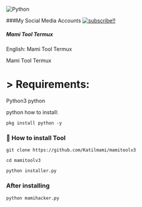 ![Python](https://img.shields.io/badge/python-3670A0?style=for-the-badge&logo=python&logoColor=ffdd54)

###My Social Media Accounts
[![subscribe!!](https://img.shields.io/badge/YouTube-%23FF0000.svg?logo=YouTube&logoColor=white)](https://youtube.com/@katilmami1473) 

##### Mami Tool Termux

English: Mami Tool Termux


Mami Tool Termux







# > Requirements:


Python3
python


python how to install:


`pkg install python -y`

### 📌 How to install Tool



`git clone https://github.com/Katilmami/mamitoolv3`

```cd mamitoolv3```

`python installer.py`

### After installing

`python mamihacker.py`



